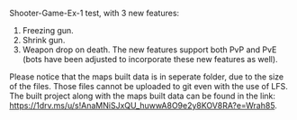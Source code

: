 Shooter-Game-Ex-1 test, with 3 new features:
1. Freezing gun.
2. Shrink gun.
3. Weapon drop on death.
The new features support both PvP and PvE (bots have been adjusted to incorporate these new features as well).

Please notice that the maps built data is in seperate folder, due to the size of the files. Those files cannot be uploaded to git even with the use of LFS.
The built project along with the maps built data can be found in the link: https://1drv.ms/u/s!AnaMNiSJxQU_huwwA8O9e2y8KOV8RA?e=Wrah85.
